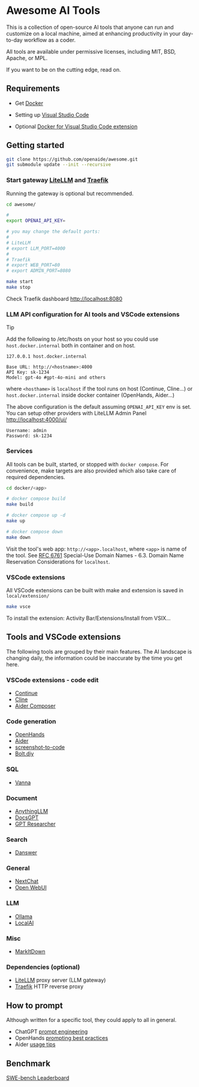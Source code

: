 # Awesome AI Tools

This is a collection of open-source AI tools that anyone can run and customize on a local machine, aimed at enhancing productivity in your day-to-day workflow as a coder.

All tools are available under permissive licenses, including MIT, BSD, Apache, or MPL.

If you want to be on the cutting edge, read on.

## Requirements

* Get [Docker](https://docs.docker.com/get-started/get-docker/)

* Setting up [Visual Studio Code](https://code.visualstudio.com/docs/setup/setup-overview)

* Optional [Docker for Visual Studio Code extension](https://marketplace.visualstudio.com/items?itemName=ms-azuretools.vscode-docker)

## Getting started

```bash
git clone https://github.com/openaide/awesome.git
git submodule update --init --recursive
```

### Start gateway [LiteLLM](https://docs.litellm.ai/docs/simple_proxy) and [Traefik](https://doc.traefik.io/traefik/)

Running the gateway is optional but recommended.

```bash
cd awesome/

#
export OPENAI_API_KEY=

# you may change the default ports:
#
# LiteLLM
# export LLM_PORT=4000
#
# Traefik
# export WEB_PORT=80
# export ADMIN_PORT=8080

make start
make stop
```

Check Traefik dashboard [http://localhost:8080](http://localhost:8080)

### LLM API configuration for AI tools and VSCode extensions

> [!TIP]
>
> Add the following to /etc/hosts on your host so you could use `host.docker.internal` both in container and on host.
>
>`127.0.0.1 host.docker.internal`
>

```text
Base URL: http://<hostname>:4000
API Key: sk-1234
Model: gpt-4o #gpt-4o-mini and others
```

where `<hosthame>` is `localhost` if the tool runs on host (Continue, Cline...) or `host.docker.internal` inside docker container (OpenHands, Aider...)

The above configuration is the default assuming `OPENAI_API_KEY` env is set.
You can setup other providers with LiteLLM Admin Panel [http://localhost:4000/ui/](http://localhost:4000/ui/)

```text
Username: admin
Password: sk-1234
```

### Services

All tools can be built, started, or stopped with `docker compose`. For convenience, make targets are also provided which also take care of required dependencies.

```bash
cd docker/<app>

# docker compose build
make build

# docker compose up -d
make up

# docker compose down
make down
```

Visit the tool's web app: `http://<app>.localhost`, where `<app>` is name of the tool.
See [RFC 6761](https://www.rfc-editor.org/rfc/rfc6761) Special-Use Domain Names - 6.3.  Domain Name Reservation Considerations for `localhost`.

### VSCode extensions

All VSCode extensions can be built with make and extension is saved in `local/extension/`

```bash
make vsce
```

To install the extension: Activity Bar/Extensions/Install from VSIX...

## Tools and VSCode extensions

The following tools are grouped by their main features. The AI landscape is changing daily, the information could be inaccurate by the time you get here.

### VSCode extensions - code edit

* [Continue](https://github.com/continuedev/continue)
* [Cline](https://github.com/cline/cline.git)
* [Aider Composer](https://github.com/lee88688/aider-composer.git)

### Code generation

* [OpenHands](https://docs.all-hands.dev/)
* [Aider](docker/aider/READEME.md)
* [screenshot-to-code](docker/screenshot-to-code/REAMDE.md)
* [Bolt.diy](docker/bolt.diy/README.md)

### SQL

* [Vanna](docker/vanna/README.md)

### Document

* [AnythingLLM](https://docs.anythingllm.com/)
* [DocsGPT](https://docs.docsgpt.cloud/)
* [GPT Researcher](docker/gpt-researcher/README.md)

### Search

* [Danswer](docker/danswer/README.md)

### General

* [NextChat](https://github.com/ChatGPTNextWeb/ChatGPT-Next-Web)
* [Open WebUI](https://docs.openwebui.com/)

### LLM

* [Ollama](https://github.com/ollama/ollama?tab=readme-ov-file)
* [LocalAI](https://github.com/mudler/LocalAI?tab=readme-ov-file)

### Misc

* [MarkItDown](https://github.com/microsoft/markitdown)

### Dependencies (optional)

* [LiteLLM](https://github.com/BerriAI/litellm) proxy server (LLM gateway)
* [Traefik](https://github.com/traefik/traefik/) HTTP reverse proxy

## How to prompt

Although written for a specific tool, they could apply to all in general.

* ChatGPT [prompt engineering](https://platform.openai.com/docs/guides/prompt-engineering)
* OpenHands [prompting best practices](https://docs.all-hands.dev/modules/usage/prompting-best-practices)
* Aider [usage tips](https://aider.chat/docs/usage/tips.html)

## Benchmark

[SWE-bench Leaderboard](https://www.swebench.com/)